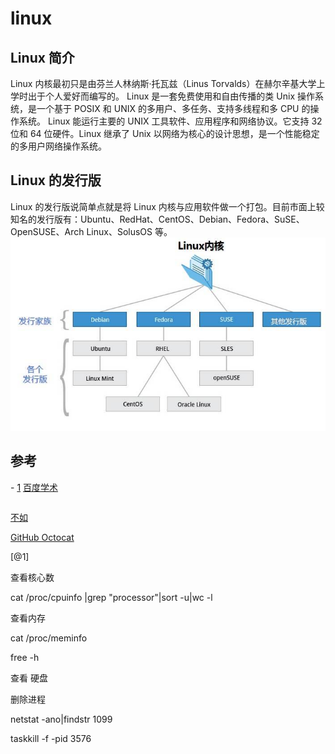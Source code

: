 # linux
## Linux 简介
Linux 内核最初只是由芬兰人林纳斯·托瓦兹（Linus Torvalds）在赫尔辛基大学上学时出于个人爱好而编写的。
Linux 是一套免费使用和自由传播的类 Unix 操作系统，是一个基于 POSIX 和 UNIX 的多用户、多任务、支持多线程和多 CPU 的操作系统。
Linux 能运行主要的 UNIX 工具软件、应用程序和网络协议。它支持 32 位和 64 位硬件。Linux 继承了 Unix 以网络为核心的设计思想，是一个性能稳定的多用户网络操作系统。

## Linux 的发行版
Linux 的发行版说简单点就是将 Linux 内核与应用软件做一个打包。目前市面上较知名的发行版有：Ubuntu、RedHat、CentOS、Debian、Fedora、SuSE、OpenSUSE、Arch Linux、SolusOS 等。
![](readme.assets/1511849829609658.jpg)

## 参考

\- [1] [百度学术](http://xueshu.baidu.com/)

```

```

[不如][1]

[GitHub Octocat][2]

[@1]

[1]:http://bruce-sha.github.io
[2]:http://github.global.ssl.fastly.net/images/modules/logos_page/Octocat.png




查看核心数

cat /proc/cpuinfo \|grep "processor"\|sort -u\|wc -l

查看内存

cat /proc/meminfo

free -h

查看 硬盘

删除进程

netstat -ano|findstr 1099

taskkill -f -pid 3576